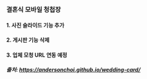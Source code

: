 ### 결혼식 모바일 청첩장
#### 1. 사진 슬라이드 기능 추가 
#### 2. 게시판 기능 삭제
#### 3. 업체 모청 URL 연동 예정 
####




##### 출처: https://andersonchoi.github.io/wedding-card/